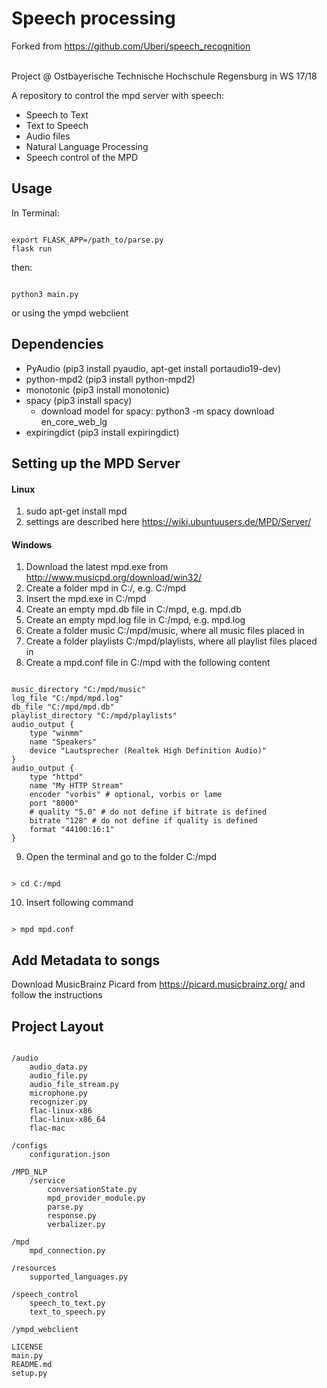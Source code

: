 # Speech processing
Forked from https://github.com/Uberi/speech_recognition

<br>
Project @ Ostbayerische Technische Hochschule Regensburg in WS 17/18<br>

A repository to control the mpd server with speech:
- Speech to Text
- Text to Speech
- Audio files
- Natural Language Processing
- Speech control of the MPD

## Usage
In Terminal:
<pre><code>
export FLASK_APP=/path_to/parse.py
flask run
</pre></code>
then:
<pre><code>
python3 main.py
</pre></code>
or using the ympd webclient

## Dependencies
- PyAudio (pip3 install pyaudio, apt-get install portaudio19-dev)
- python-mpd2 (pip3 install python-mpd2)
- monotonic (pip3 install monotonic)
- spacy (pip3 install spacy)
   - download model for spacy: python3 -m spacy download en_core_web_lg
- expiringdict (pip3 install expiringdict)

## Setting up the MPD Server
#### Linux
1. sudo apt-get install mpd
2. settings are described here https://wiki.ubuntuusers.de/MPD/Server/

#### Windows
1. Download the latest mpd.exe from http://www.musicpd.org/download/win32/
2. Create a folder mpd in C:/, e.g. C:/mpd
3. Insert the mpd.exe in C:/mpd
4. Create an empty mpd.db file in C:/mpd, e.g. mpd.db
5. Create an empty mpd.log file in C:/mpd, e.g. mpd.log
6. Create a folder music C:/mpd/music, where all music files placed in
7. Create a folder playlists C:/mpd/playlists, where all playlist files placed in
8. Create a mpd.conf file in C:/mpd with the following content
<pre><code>
music_directory "C:/mpd/music"
log_file "C:/mpd/mpd.log"
db_file "C:/mpd/mpd.db"
playlist_directory "C:/mpd/playlists"
audio_output {
    type "winmm"
    name "Speakers"
    device "Lautsprecher (Realtek High Definition Audio)"
}
audio_output {
    type "httpd"
    name "My HTTP Stream"
    encoder "vorbis" # optional, vorbis or lame
    port "8000"
    # quality "5.0" # do not define if bitrate is defined
    bitrate "128" # do not define if quality is defined
    format "44100:16:1"
}
</pre></code>
9. Open the terminal and go to the folder C:/mpd
<pre><code>
> cd C:/mpd
</pre></code>
10. Insert following command
<pre><code>
> mpd mpd.conf
</pre></code>

## Add Metadata to songs

Download MusicBrainz Picard from https://picard.musicbrainz.org/ and follow the instructions

## Project Layout
<pre><code>
/audio
    audio_data.py
    audio_file.py
    audio_file_stream.py
    microphone.py
    recognizer.py
    flac-linux-x86
    flac-linux-x86_64
    flac-mac

/configs
    configuration.json

/MPD_NLP
    /service
        conversationState.py
        mpd_provider_module.py
        parse.py
        response.py
        verbalizer.py

/mpd
    mpd_connection.py

/resources
    supported_languages.py

/speech_control
    speech_to_text.py
    text_to_speech.py

/ympd_webclient

LICENSE
main.py
README.md
setup.py
</pre></code>
